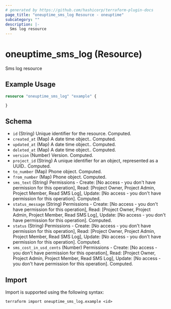 ```yaml
---
# generated by https://github.com/hashicorp/terraform-plugin-docs
page_title: "oneuptime_sms_log Resource - oneuptime"
subcategory: ""
description: |-
  Sms log resource
---
```


# oneuptime_sms_log (Resource)

Sms log resource

## Example Usage

```terraform
resource "oneuptime_sms_log" "example" {

}
```

## Schema

- `id` (String) Unique identifier for the resource. Computed.
- `created_at` (Map) A date time object.. Computed.
- `updated_at` (Map) A date time object.. Computed.
- `deleted_at` (Map) A date time object.. Computed.
- `version` (Number) Version. Computed.
- `project_id` (String) A unique identifier for an object, represented as a UUID.. Computed.
- `to_number` (Map) Phone object. Computed.
- `from_number` (Map) Phone object. Computed.
- `sms_text` (String) Permissions - Create: [No access - you don't have permission for this operation], Read: [Project Owner, Project Admin, Project Member, Read SMS Log], Update: [No access - you don't have permission for this operation]. Computed.
- `status_message` (String) Permissions - Create: [No access - you don't have permission for this operation], Read: [Project Owner, Project Admin, Project Member, Read SMS Log], Update: [No access - you don't have permission for this operation]. Computed.
- `status` (String) Permissions - Create: [No access - you don't have permission for this operation], Read: [Project Owner, Project Admin, Project Member, Read SMS Log], Update: [No access - you don't have permission for this operation]. Computed.
- `sms_cost_in_usd_cents` (Number) Permissions - Create: [No access - you don't have permission for this operation], Read: [Project Owner, Project Admin, Project Member, Read SMS Log], Update: [No access - you don't have permission for this operation]. Computed.

## Import

Import is supported using the following syntax:

```shell
terraform import oneuptime_sms_log.example <id>
```
